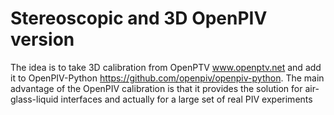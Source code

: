 # Stereoscopic and 3D OpenPIV version

The idea is to take 3D calibration from OpenPTV www.openptv.net and add it to OpenPIV-Python https://github.com/openpiv/openpiv-python. 
The main advantage of the OpenPIV calibration is that it provides the solution for air-glass-liquid interfaces and actually for a large set of real PIV experiments


